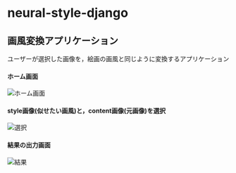 # neural-style-django

## 画風変換アプリケーション

ユーザーが選択した画像を，絵画の画風と同じように変換するアプリケーション


#### ホーム画面 
![ホーム画面](https://github.com/natsu-summer72/neural-style/blob/master/example/home.png)


#### style画像(似せたい画風)と，content画像(元画像)を選択
![選択](https://github.com/natsu-summer72/neural-style/blob/master/example/choose_picture.png)

#### 結果の出力画面
![結果](https://github.com/natsu-summer72/neural-style/blob/master/example/result.png)

